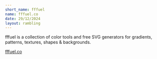 ```yaml
---
short_name: fffuel
name: fffuel.co
date: 29/12/2024
layout: rambling
---
```

fffuel is a collection of color tools and free SVG generators for gradients, patterns, textures, shapes & backgrounds.

<a href="https://www.fffuel.co/" target="_blank" rel="noopener">fffuel.co</a>